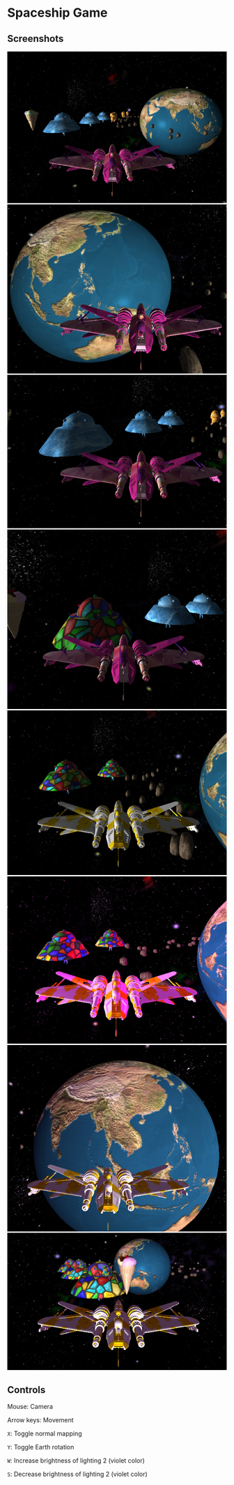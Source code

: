 # Spaceship Game
## Screenshots
![Screenshot](https://github.com/slypiggies/uploads/blob/main/spaceship-game/screenshots/1.PNG?raw=true) ![Screenshot](https://github.com/slypiggies/uploads/blob/main/spaceship-game/screenshots/3.PNG?raw=true) ![Screenshot](https://github.com/slypiggies/uploads/blob/main/spaceship-game/screenshots/4.PNG?raw=true) ![Screenshot](https://github.com/slypiggies/uploads/blob/main/spaceship-game/screenshots/5.PNG?raw=true) ![Screenshot](https://github.com/slypiggies/uploads/blob/main/spaceship-game/screenshots/6.PNG?raw=true) ![Screenshot](https://github.com/slypiggies/uploads/blob/main/spaceship-game/screenshots/7.PNG?raw=true) ![Screenshot](https://github.com/slypiggies/uploads/blob/main/spaceship-game/screenshots/8.PNG?raw=true) ![Screenshot](https://github.com/slypiggies/uploads/blob/main/spaceship-game/screenshots/9.PNG?raw=true) 

## Controls
Mouse: Camera

Arrow keys: Movement

`X`: Toggle normal mapping

`Y`: Toggle Earth rotation

`W`: Increase brightness of lighting 2 (violet color)

`S`: Decrease brightness of lighting 2 (violet color)
